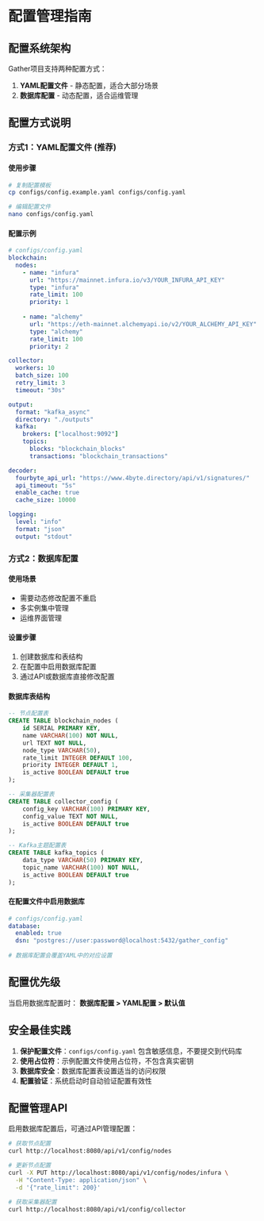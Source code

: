 # 配置管理指南

## 配置系统架构

Gather项目支持两种配置方式：

1. **YAML配置文件** - 静态配置，适合大部分场景
2. **数据库配置** - 动态配置，适合运维管理

## 配置方式说明

### 方式1：YAML配置文件 (推荐)

#### 使用步骤
```bash
# 复制配置模板
cp configs/config.example.yaml configs/config.yaml

# 编辑配置文件
nano configs/config.yaml
```

#### 配置示例
```yaml
# configs/config.yaml
blockchain:
  nodes:
    - name: "infura"
      url: "https://mainnet.infura.io/v3/YOUR_INFURA_API_KEY"
      type: "infura"
      rate_limit: 100
      priority: 1
    
    - name: "alchemy"
      url: "https://eth-mainnet.alchemyapi.io/v2/YOUR_ALCHEMY_API_KEY"
      type: "alchemy"
      rate_limit: 100
      priority: 2

collector:
  workers: 10
  batch_size: 100
  retry_limit: 3
  timeout: "30s"

output:
  format: "kafka_async"
  directory: "./outputs"
  kafka:
    brokers: ["localhost:9092"]
    topics:
      blocks: "blockchain_blocks"
      transactions: "blockchain_transactions"

decoder:
  fourbyte_api_url: "https://www.4byte.directory/api/v1/signatures/"
  api_timeout: "5s"
  enable_cache: true
  cache_size: 10000

logging:
  level: "info"
  format: "json"
  output: "stdout"
```

### 方式2：数据库配置

#### 使用场景
- 需要动态修改配置不重启
- 多实例集中管理
- 运维界面管理

#### 设置步骤
1. 创建数据库和表结构
2. 在配置中启用数据库配置
3. 通过API或数据库直接修改配置

#### 数据库表结构
```sql
-- 节点配置表
CREATE TABLE blockchain_nodes (
    id SERIAL PRIMARY KEY,
    name VARCHAR(100) NOT NULL,
    url TEXT NOT NULL,
    node_type VARCHAR(50),
    rate_limit INTEGER DEFAULT 100,
    priority INTEGER DEFAULT 1,
    is_active BOOLEAN DEFAULT true
);

-- 采集器配置表  
CREATE TABLE collector_config (
    config_key VARCHAR(100) PRIMARY KEY,
    config_value TEXT NOT NULL,
    is_active BOOLEAN DEFAULT true
);

-- Kafka主题配置表
CREATE TABLE kafka_topics (
    data_type VARCHAR(50) PRIMARY KEY,
    topic_name VARCHAR(100) NOT NULL,
    is_active BOOLEAN DEFAULT true
);
```

#### 在配置文件中启用数据库
```yaml
# configs/config.yaml
database:
  enabled: true
  dsn: "postgres://user:password@localhost:5432/gather_config"
  
# 数据库配置会覆盖YAML中的对应设置
```

## 配置优先级

当启用数据库配置时：
**数据库配置 > YAML配置 > 默认值**

## 安全最佳实践

1. **保护配置文件**：`configs/config.yaml` 包含敏感信息，不要提交到代码库
2. **使用占位符**：示例配置文件使用占位符，不包含真实密钥
3. **数据库安全**：数据库配置表设置适当的访问权限
4. **配置验证**：系统启动时自动验证配置有效性

## 配置管理API

启用数据库配置后，可通过API管理配置：

```bash
# 获取节点配置
curl http://localhost:8080/api/v1/config/nodes

# 更新节点配置
curl -X PUT http://localhost:8080/api/v1/config/nodes/infura \
  -H "Content-Type: application/json" \
  -d '{"rate_limit": 200}'

# 获取采集器配置
curl http://localhost:8080/api/v1/config/collector
```